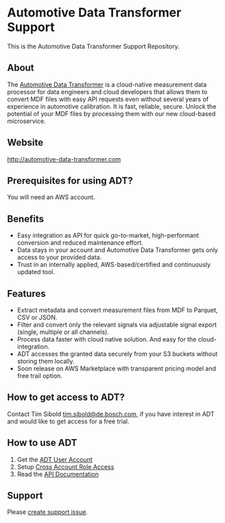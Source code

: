 # Automotive Data Transformer Support
This is the Automotive Data Transformer Support Repository.

## About
The [Automotive Data Transformer](http://automotive-data-transformer.com) is a cloud-native measurement data processor for data engineers and cloud developers that allows them to convert MDF files with easy API requests even without several years of experience in automotive calibration. It is fast, reliable, secure. Unlock the potential of your MDF files by processing them with our new cloud-based microservice.

## Website
http://automotive-data-transformer.com

## Prerequisites for using ADT?
You will need an AWS account.

## Benefits
* Easy integration as API for quick go-to-market, high-performant conversion and reduced maintenance effort.
* Data stays in your account and Automotive Data Transformer gets only access to your provided data.​
* Trust in an internally applied, AWS-based/certified and continuously updated tool.​

## Features
* Extract metadata and convert measurement files from MDF to Parquet, CSV or JSON. 
* Filter and convert only the relevant signals via adjustable signal export (single, multiple or all channels).​
* Process data faster with cloud native solution. And easy for the cloud-integration.
* ADT accesses the granted data securely from your S3 buckets without storing them locally.
* Soon release on AWS Marketplace with transparent pricing model and free trail option.

## How to get access to ADT?
Contact Tim Sibold tim.sibold@de.bosch.com, if you have interest in ADT and would like to get access for a free trial.

## How to use ADT
1. Get the [ADT User Account](https://github.com/bosch-engineering/automotive_data_transformer_support/wiki/ADT-User-Account)
2. Setup [Cross Account Role Access](https://github.com/bosch-engineering/automotive_data_transformer_support/wiki/Cross-Account-Role-Access)
3. Read the [API Documentation](https://github.com/bosch-engineering/automotive_data_transformer_support/wiki/How-to-use-ADT)


## Support
Please [create support issue](https://github.com/bosch-engineering/automotive_data_transformer_support/issues).
